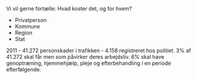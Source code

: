 Vi vil gerne fortælle:
Hvad koster det, og for hvem?
- Privatperson
- Kommune
- Region
- Stat


2011 - 41.272 personskader i trafikken - 4.158 registreret hos politiet.
3% af 41.272 skal får men som påvirker deres arbejdsliv. 
6% skal have genoptræning, hjemmehjælp, pleje og efterbehandling i en periode efterfølgende.

